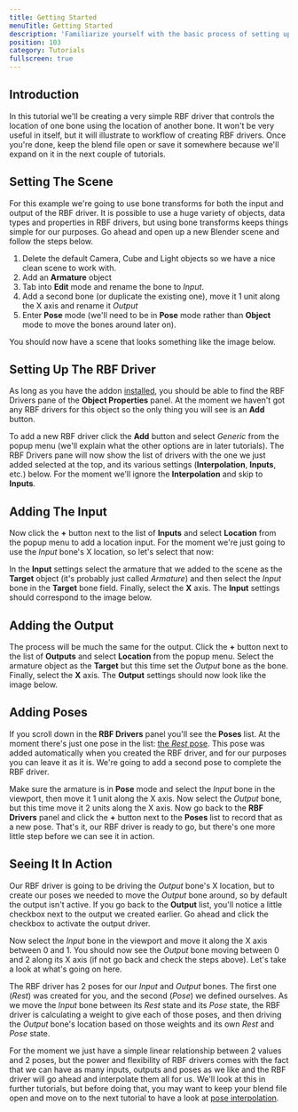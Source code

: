 ```yaml
---
title: Getting Started
menuTitle: Getting Started
description: 'Familiarize yourself with the basic process of setting up an RBF driver'
position: 103
category: Tutorials
fullscreen: true
---
```


## Introduction

In this tutorial we'll be creating a very simple RBF driver that controls the location of one bone using the location of another bone. It won't be very useful in itself, but it will illustrate to workflow of creating RBF drivers. Once you're done, keep the blend file open or save it somewhere because we'll expand on it in the next couple of tutorials.

## Setting The Scene

For this example we're going to use bone transforms for both the input and output of the RBF driver. It is possible to use a huge variety of objects, data types and properties in RBF drivers, but using bone transforms keeps things simple for our purposes. Go ahead and open up a new Blender scene and follow the steps below.

1. Delete the default Camera, Cube and Light objects so we have a nice clean scene to work with.
2. Add an **Armature** object
3. Tab into **Edit** mode and rename the bone to *Input*.
4. Add a second bone (or duplicate the existing one), move it 1 unit along the X axis and rename it *Output*
5. Enter **Pose** mode (we'll need to be in **Pose** mode rather than **Object** mode to move the bones around later on).

You should now have a scene that looks something like the image below.

## Setting Up The RBF Driver

As long as you have the addon [installed](/installation), you should be able to find the RBF Drivers pane of the **Object Properties** panel. At the moment we haven't got any RBF drivers for this object so the only thing you will see is an **Add** button.

To add a new RBF driver click the **Add** button and select *Generic* from the popup menu (we'll explain what the other options are in later tutorials). The RBF Drivers pane will now show the list of drivers with the one we just added selected at the top, and its various settings (**Interpolation**, **Inputs**, etc.) below. For the moment we'll ignore the **Interpolation** and skip to **Inputs**.

## Adding The Input

Now click the **+** button next to the list of **Inputs** and select **Location** from the popup menu to add a location input. For the moment we're just going to use the *Input* bone's X location, so let's select that now:

In the **Input** settings select the armature that we added to the scene as the **Target** object (it's probably just called *Armature*) and then select the *Input* bone in the **Target** bone field. Finally, select the **X** axis. The **Input** settings should correspond to the image below.

## Adding the Output

The process will be much the same for the output. Click the **+** button next to the list of **Outputs** and select **Location** from the popup menu. Select the armature object as the **Target** but this time set the *Output* bone as the bone. Finally, select the **X** axis. The **Output** settings should now look like the image below.

## Adding Poses

If you scroll down in the **RBF Drivers** panel you'll see the **Poses** list. At the moment there's just one pose in the list: [the *Rest* pose](/manual/poses#the-rest-pose). This pose was added automatically when you created the RBF driver, and for our purposes you can leave it as it is. We're going to add a second pose to complete the RBF driver.

Make sure the armature is in **Pose** mode and select the *Input* bone in the viewport, then move it 1 unit along the X axis. Now select the *Output* bone, but this time move it 2 units along the X axis. Now go back to the **RBF Drivers** panel and click the **+** button next to the **Poses** list to record that as a new pose. That's it, our RBF driver is ready to go, but there's one more little step before we can see it in action.

## Seeing It In Action

Our RBF driver is going to be driving the *Output* bone's X location, but to create our poses we needed to move the *Output* bone around, so by default the output isn't active. If you go back to the **Output** list, you'll notice a little checkbox next to the output we created earlier. Go ahead and click the checkbox to activate the output driver.

Now select the *Input* bone in the viewport and move it along the X axis between 0 and 1. You should now see the *Output* bone moving between 0 and 2 along its X axis (if not go back and check the steps above). Let's take a look at what's going on here.

The RBF driver has 2 poses for our *Input* and *Output* bones. The first one (*Rest*) was created for you, and the second (*Pose*) we defined ourselves. As we move the *Input* bone between its *Rest* state and its *Pose* state, the RBF driver is calculating a weight to give each of those poses, and then driving the *Output* bone's location based on those weights and its own *Rest* and *Pose* state.

For the moment we just have a simple linear relationship between 2 values and 2 poses, but the power and flexibility of RBF drivers comes with the fact that we can have as many inputs, outputs and poses as we like and the RBF driver will go ahead and interpolate them all for us. We'll look at this in further tutorials, but before doing that, you may want to keep your blend file open and move on to the next tutorial to have a look at [pose interpolation](/tutorials/pose-interpolation).